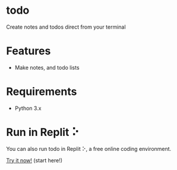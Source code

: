 # todo
Create notes and todos direct from your terminal

# Features
- Make notes, and todo lists

# Requirements
- Python 3.x

# Run in Replit ⠕

You can also run todo in Replit ⠕, a free online coding environment.

[Try it now!](https://replit.com/@dsalvador/todo) (start here!)
